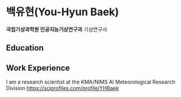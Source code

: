 # **백유현(You-Hyun Baek)**
**국립기상과학원 인공지능기상연구과**
기상연구사

## Education

## Work Experience


I am a research scientist at the KMA/NIMS AI Meteorological Research Division
https://sciprofiles.com/profile/YHBaek

<!--
**You-Hyun/You-Hyun** is a ✨ _special_ ✨ repository because its `README.md` (this file) appears on your GitHub profile.

Here are some ideas to get you started:

- 🔭 I’m currently working on ...
- 🌱 I’m currently learning ...
- 👯 I’m looking to collaborate on ...
- 🤔 I’m looking for help with ...
- 💬 Ask me about ...
- 📫 How to reach me: ...
- 😄 Pronouns: ...
- ⚡ Fun fact: ...
-->
